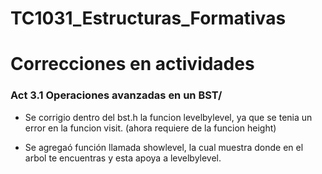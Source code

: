 # TC1031_Estructuras_Formativas

# Correcciones en actividades
 ### Act 3.1 Operaciones avanzadas en un BST/
* Se corrigio dentro del bst.h la funcion levelbylevel, ya que se tenia un error en la funcion visit. (ahora requiere de la funcion height)
 
* Se agregaó función llamada showlevel, la cual muestra donde en el arbol te encuentras y esta apoya a levelbylevel.
 
